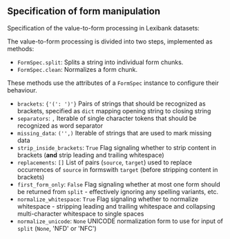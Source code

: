 ## Specification of form manipulation


Specification of the value-to-form processing in Lexibank datasets:

The value-to-form processing is divided into two steps, implemented as methods:
- `FormSpec.split`: Splits a string into individual form chunks.
- `FormSpec.clean`: Normalizes a form chunk.

These methods use the attributes of a `FormSpec` instance to configure their behaviour.

- `brackets`: `{'(': ')'}`
  Pairs of strings that should be recognized as brackets, specified as `dict` mapping opening string to closing string
- `separators`: `,`
  Iterable of single character tokens that should be recognized as word separator
- `missing_data`: `('',)`
  Iterable of strings that are used to mark missing data
- `strip_inside_brackets`: `True`
  Flag signaling whether to strip content in brackets (**and** strip leading and trailing whitespace)
- `replacements`: `[]`
  List of pairs (`source`, `target`) used to replace occurrences of `source` in formswith `target` (before stripping content in brackets)
- `first_form_only`: `False`
  Flag signaling whether at most one form should be returned from `split` - effectively ignoring any spelling variants, etc.
- `normalize_whitespace`: `True`
  Flag signaling whether to normalize whitespace - stripping leading and trailing whitespace and collapsing multi-character whitespace to single spaces
- `normalize_unicode`: `None`
  UNICODE normalization form to use for input of `split` (`None`, 'NFD' or 'NFC')
